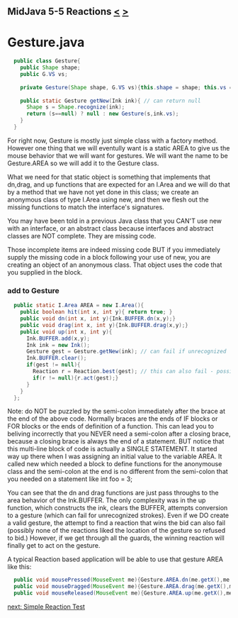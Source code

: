 ## MidJava 5-5 Reactions [&LT;](MJ0504.md) [&GT;](MJ0506.md)
# Gesture.java

```java
  public class Gesture{
    public Shape shape;
    public G.VS vs;
    
    private Gesture(Shape shape, G.VS vs){this.shape = shape; this.vs = vs;}
    
    public static Gesture getNew(Ink ink){ // can return null
      Shape s = Shape.recognize(ink);
      return (s==null) ? null : new Gesture(s,ink.vs);
    }
  }
```

For right now, Gesture is mostly just simple class with a factory method. However one thing that we will eventully want is a static AREA to give us the mouse behavior that we will want for gestures. We will want the name to be Gesture.AREA so we will add it to the Gesture class. 

What we need for that static object is something that implements that dn,drag, and up functions that are expected for an I.Area and we will do that by a method that we have not yet done in this class; we create  an anonymous class of type I.Area using new, and then we flesh out the missing functions to match the interface's signatures. 

You may have been told in a previous Java class that you CAN'T use new with an interface, or an abstract class because interfaces and abstract classes are NOT complete. They are missing code. 

Those incomplete items are indeed missing code BUT if you immediately supply the missing code in a block following your use of new, you are creating an object of an anonymous class. That object uses the code that you supplied in the block.

### add to Gesture
```java
  public static I.Area AREA = new I.Area(){
    public boolean hit(int x, int y){ return true; }
    public void dn(int x, int y){Ink.BUFFER.dn(x,y);}
    public void drag(int x, int y){Ink.BUFFER.drag(x,y);}
    public void up(int x, int y){
      Ink.BUFFER.add(x,y);
      Ink ink = new Ink();
      Gesture gest = Gesture.getNew(ink); // can fail if unrecognized
      Ink.BUFFER.clear();
      if(gest != null){
        Reaction r = Reaction.best(gest); // this can also fail - possibly no reaction wants it.
        if(r != null){r.act(gest);}
      }
    }
  };
 ```

 Note: do NOT be puzzled by the semi-colon immediately after the brace at the end of the above code. Normally braces are the ends of IF blocks or FOR blocks or the ends of definition of a function. This can lead you to beliving incorrectly that you NEVER need a semi-colon after a closing brace, because a closing brace is always the end of a statement. BUT notice that this multi-line block of code is actually a SINGLE STATEMENT. It started way up there when I was assigning an initial value to the variable AREA. It called new which needed a block to define functions for the anonymouse class and the semi-colon at the end is no different from the semi-colon that you needed on a statement like int foo = 3;

You can see that the dn and drag functions are just pass throughs to the area behavior of the Ink.BUFFER. The only complexity was in the up function, which constructs the ink, clears the BUFFER, attempts conversion to a gesture (which can fail for unrecognized strokes). Even if we DO create a valid gesture, the attempt to find a reaction that wins the bid can also fail (possibly none of the reactions liked the location of the gesture so refused to bid.) However, if we get through all the guards, the winning reaction will finally get to act on the gesture.

A typical Reaction based application will be able to use that gesture AREA like this:
```java
  public void mousePressed(MouseEvent me){Gesture.AREA.dn(me.getX(),me.getY()); repaint();}
  public void mouseDragged(MouseEvent me){Gesture.AREA.drag(me.getX(),me.getY()); repaint();}
  public void mouseReleased(MouseEvent me){Gesture.AREA.up(me.getX(),me.getY()); repaint();}
```

[next: Simple Reaction Test](MJ0506.md)